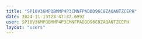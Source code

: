```yaml
---
title: "SP10V36MPQBMMP4P3CMNFPADDD96C8ZAQANTZCEPH"
date: 2024-11-13T23:47:37.699Z
user: SP10V36MPQBMMP4P3CMNFPADDD96C8ZAQANTZCEPH
layout: "users"
---
```

    